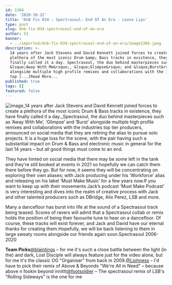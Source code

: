 ```yaml
---
id: 1304
date: '2020-10-22'
title: 'DnB Fix 034 – Spectrasoul: End Of An Era - Loose Lips'
type: post
slug: dnb-fix-034-spectrasoul-end-of-an-era
author: 51
banner:
  - ../imported/dnb-fix-034-spectrasoul-end-of-an-era/image1304.jpeg
description: >-
  14 years after Jack Stevens and David Kennett joined forces to create a
  plethora of the most iconic Drum &amp; Bass tracks in existence, they have
  finally called it a day. Spectrasoul, the duo behind masterpieces such as
  &lsquo;Away With Me&rsquo;, &lsquo;Glimpse&rsquo; and &lsquo;Burst&rsquo;
  alongside multiple high profile remixes and collaborations with the industries
  top [...]Read More...
published: true
tags: []
featured: false
---
```

![image](../../imported/dnb-fix-034-spectrasoul-end-of-an-era/image1304.jpeg)_14 years after Jack Stevens and David Kennett joined forces to create a plethora of the most iconic Drum & Bass tracks in existence, they have finally called it a day._Spectrasoul, the duo behind masterpieces such as ‘Away With Me’, ‘Glimpse’ and ‘Burst’ alongside multiple high profile remixes and collaborations with the industries top tier producers, announced on social media that they are retiring the alias to pursue solo projects. It is a huge loss for the scene, with the pair having such a substantial impact on Drum & Bass and electronic music in general for the last 14 years – but all good things must come to an end.

They have hinted on social media that there may be some left in the tank and they're still booked at events in 2021 so hopefully we can catch them there before they go. But for now, it seems they will be concentrating on exploring their own aliases; with Jack producing under his ‘Workforce’ alias and releasing on his label ‘Must Make Music’ for a few years now.If you want to keep up with their movements Jack’s podcast ‘Must Make Podcast’ is very interesting and dives into the realm of creative process with Jack and other talented producers such as DBridge, Alix Perez, LSB and more.

Many a dancefloor has burst into life at the sound of a Spectrasoul track being teased. Scores of ravers will admit that a Spectrasoul collab or remix holds the position of being their favourite tune to hear on a dancefloor. Of course, these tracks will exist forever, and Jack and David have our eternal thanks for creating them.Hopefully, we will be back listening to them in large sweaty rooms alongside our friends again soon.Spectrasoul 2006-2020

**Team Picks**[@blaintings](http://instagram.com/blaintings) – for me it's such a close battle between the light (in the) and dark, Lost Disciple will always feature just for the video alone, but for me it's the classic OG "Organiser" from back in 2009.[@Liohness](http://instagram.com/liohness_) – I'd have to pick their remix of Above & Beyonds "We're All in Need" – because above n fookin beyond innittt[@footsoldier](http://instagram.com/footsoldierdj) – The spectrasoul remix of LSB's "Rolling Sideways" is the one for me